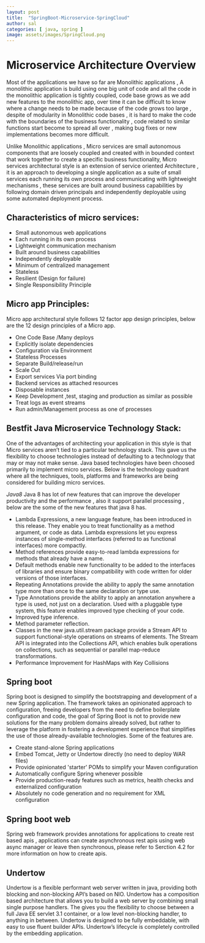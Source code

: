 ```yaml
---
layout: post
title:  "SpringBoot-Microservice-SpringCloud"
author: sal
categories: [ java, spring ]
image: assets/images/SpringCloud.png
---
```




# Microservice Architecture Overview
Most of the applications we have so far are Monolithic applications , A monolithic application is build using one big unit of code and all the code in the monolithic application is tightly coupled, code base grows as we add new features to the monolithic app, over time it can be difficult to know where a change needs to be made because of the code grows too large , despite of modularity in Monolithic code bases , it is hard to make the code with the boundaries of the business functionality , code related to similar functions start become to spread all over , making bug fixes or new implementations becomes more difficult.

Unlike Monolithic applications , Micro services are small autonomous components that are loosely coupled and created with in bounded context that work together to create a specific business functionality, Micro services architectural style is an extension of service oriented Architecture , it is an approach to developing a single application as a suite of small services each running its own process and communicating with lightweight mechanisms , these services are built around business capabilities by following domain driven principals and independently deployable using some automated deployment process.

## Characteristics of micro services:

- Small autonomous web applications
- Each running in its own process
- Lightweight communication mechanism
- Built around business capabilities
- Independently deployable
- Minimum of centralized management
- Stateless
- Resilient (Design for failure)
- Single Responsibility Principle

## Micro app Principles:
Micro app architectural style follows 12 factor app design principles, below are the 12 design principles of a Micro app.

- One Code Base /Many deploys
- Explicitly isolate dependencies
- Configuration via Environment
- Stateless Processes
- Separate Build/release/run
- Scale Out
- Export services Via port binding
- Backend services as attached resources
- Disposable instances
- Keep Development ,test, staging and production as similar as possible
- Treat logs as event streams
- Run admin/Management process as one of processes

## Bestfit Java Microservice Technology Stack:

One of the advantages of architecting your application in this style is that Micro services aren’t tied to a particular technology stack. This gave us the flexibility to choose technologies instead of defaulting to a technology that may or may not make sense. Java based technologies have been choosed primarily to implement micro services.
Below is the technology quadrant where all the techniques, tools, platforms and frameworks are being considered for building micro services.

_Java8_
Java 8 has lot of new features that can improve the developer productivity and the performance , also it support parallel processing , below are the some of the new features that java 8 has.

- Lambda Expressions, a new language feature, has been introduced in this release. They enable you to treat functionality as a method argument, or code as data. Lambda expressions let you express instances of single-method interfaces (referred to as functional interfaces) more compactly.
- Method references provide easy-to-read lambda expressions for methods that already have a name.
- Default methods enable new functionality to be added to the interfaces of libraries and ensure binary compatibility with code written for older versions of those interfaces.
- Repeating Annotations provide the ability to apply the same annotation type more than once to the same declaration or type use.
- Type Annotations provide the ability to apply an annotation anywhere a type is used, not just on a declaration. Used with a pluggable type system, this feature enables improved type checking of your code.
- Improved type inference.
- Method parameter reflection.
- Classes in the new java.util.stream package provide a Stream API to support functional-style operations on streams of elements. The Stream API is integrated into the Collections API, which enables bulk operations on collections, such as sequential or parallel map-reduce transformations.
- Performance Improvement for HashMaps with Key Collisions

## Spring boot

Spring boot  is designed to simplify the bootstrapping and development of a new Spring application. The framework takes an opinionated approach to configuration, freeing developers from the need to define boilerplate configuration and code, the goal of Spring Boot is not to provide new solutions for the many problem domains already solved, but rather to leverage the platform in fostering a development experience that simplifies the use of those already-available technologies. Some of the features are.

- Create stand-alone Spring applications
- Embed Tomcat, Jetty or Undertow directly (no need to deploy WAR files)
- Provide opinionated 'starter' POMs to simplify your Maven configuration
- Automatically configure Spring whenever possible
- Provide production-ready features such as metrics, health checks and externalized configuration
- Absolutely no code generation and no requirement for XML configuration

## Spring boot web
Spring web framework provides annotations for  applications to create rest based apis , applications can create asynchronous rest apis using web async  manager or leave then synchronous, please refer to Serction 4.2 for more information on how to create apis.

## Undertow 
Undertow is a flexible performant web server written in java, providing both blocking and non-blocking API’s based on NIO.
Undertow has a composition based architecture that allows you to build a web server by combining small single purpose handlers. The gives you the flexibility to choose between a full Java EE servlet 3.1 container, or a low level non-blocking handler, to anything in between.
Undertow is designed to be fully embeddable, with easy to use fluent builder APIs. Undertow’s lifecycle is completely controlled by the embedding application.

